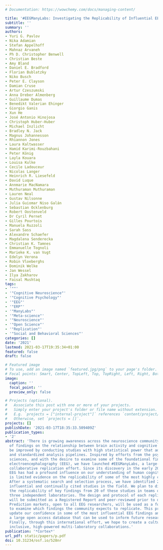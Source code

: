 ```yaml
---
# Documentation: https://wowchemy.com/docs/managing-content/

title: '#EEGManyLabs: Investigating the Replicability of Influential EEG Experiments'
subtitle: ''
summary: ''
authors:
- Yuri G. Pavlov
- Nika Adamian
- Stefan Appelhoff
- Mahnaz Arvaneh
- Ph D. Christopher Benwell
- Christian Beste
- Amy Bland
- Daniel E. Bradford
- Florian Bublatzky
- Niko Busch
- Peter E. Clayson
- Damian Cruse
- Artur Czeszumski
- Anna Dreber Almenberg
- Guillaume Dumas
- Benedikt Valerian Ehinger
- Giorgio Ganis
- Xun He
- José Antonio Hinojosa
- Christoph Huber-Huber
- Michael Inzlicht
- Bradley N. Jack
- Magnus Johannesson
- Rhiannon Jones
- Laura Kaltwasser
- Hamid Karimi-Rouzbahani
- Peter König
- Layla Kouara
- Louisa Kulke
- Cecile Ladouceur
- Nicolas Langer
- Heinrich R. Liesefeld
- David Luque
- Annmarie MacNamara
- Muthuraman Muthuraman
- Lauren Neal
- Gustav Nilsonne
- Julia Guiomar Niso Galán
- Sebastian Ocklenburg
- Robert Oostenveld
- Dr Cyril Pernet
- Gilles Pourtois
- Manuela Ruzzoli
- Sarah Sass
- Alexandre Schaefer
- Magdalena Senderecka
- Christian K. Tamnes
- Emmanuelle Tognoli
- Marieke K. van Vugt
- Edelyn Verona
- Robin Vloeberghs
- Dominik Welke
- Jan Wessel
- Ilya Zakharov
- Faisal Mushtaq
tags:
- '""'
- '"Cognitive Neuroscience"'
- '"Cognitive Psychology"'
- '"EEG"'
- '"ERP"'
- '"ManyLabs"'
- '"Meta-science"'
- '"Neuroscience"'
- '"Open Science"'
- '"Replication"'
- '"Social and Behavioral Sciences"'
categories: []
date: '2021'
lastmod: 2021-03-17T19:35:34+01:00
featured: false
draft: false

# Featured image
# To use, add an image named `featured.jpg/png` to your page's folder.
# Focal points: Smart, Center, TopLeft, Top, TopRight, Left, Right, BottomLeft, Bottom, BottomRight.
image:
  caption: ''
  focal_point: ''
  preview_only: false

# Projects (optional).
#   Associate this post with one or more of your projects.
#   Simply enter your project's folder or file name without extension.
#   E.g. `projects = ["internal-project"]` references `content/project/deep-learning/index.md`.
#   Otherwise, set `projects = []`.
projects: []
publishDate: '2021-03-17T18:35:33.509409Z'
publication_types:
- '2'
abstract: 'There is growing awareness across the neuroscience community that the replicability
  of findings on the relationship between brain activity and cognitive phenomena can
  be improved by conducting studies with high statistical power that adhere to well-defined
  and standardized analysis pipelines. Inspired by efforts from the psychological
  sciences, and with the desire to examine some of the foundational findings using
  electroencephalography (EEG), we have launched #EEGManyLabs, a large-scale international
  collaborative replication effort. Since its discovery in the early 20th century,
  EEG has had a profound influence on our understanding of human cognition, but there
  is limited evidence on the replicability of some of the most highly cited discoveries.
  After a systematic search and selection process, we have identified 27 of the most
  influential and continually cited studies in the field. We plan to directly test
  the replicability of key findings from 20 of these studies in teams of at least
  three independent laboratories. The design and protocol of each replication effort
  will be submitted as a Registered Report and peer-reviewed prior to data collection.
  Prediction markets, open to all EEG researchers, will be used as a forecasting tool
  to examine which findings the community expects to replicate. This project will
  update our confidence in some of the most influential EEG findings and generate
  a large open access database that can be used to inform future research practices.
  Finally, through this international effort, we hope to create a cultural shift towards
  inclusive, high-powered multi-laboratory collaborations.'
publication: '*Cortex*'
url_pdf: static/papers/p.pdf
doi: 10.31234/osf.io/528nr
---
```


